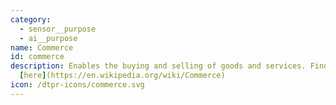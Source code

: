 ```yaml
---
category: 
  - sensor__purpose
  - ai__purpose
name: Commerce
id: commerce
description: Enables the buying and selling of goods and services. Find out more
  [here](https://en.wikipedia.org/wiki/Commerce)
icon: /dtpr-icons/commerce.svg
---
```

